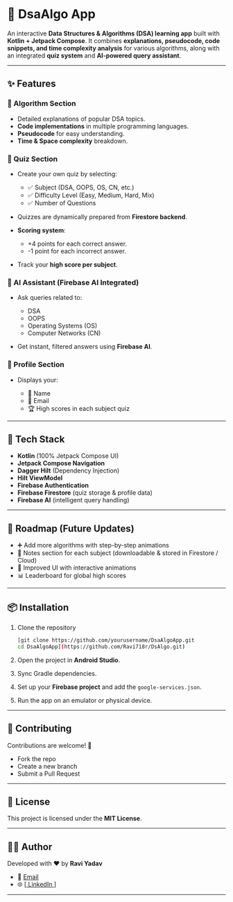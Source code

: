 # 📘 DsaAlgo App

An interactive **Data Structures & Algorithms (DSA) learning app** built with **Kotlin + Jetpack Compose**.
It combines **explanations, pseudocode, code snippets, and time complexity analysis** for various algorithms, along with an integrated **quiz system** and **AI-powered query assistant**.

---

## ✨ Features

### 🔹 Algorithm Section

* Detailed explanations of popular DSA topics.
* **Code implementations** in multiple programming languages.
* **Pseudocode** for easy understanding.
* **Time & Space complexity** breakdown.

### 🔹 Quiz Section

* Create your own quiz by selecting:

  * ✅ Subject (DSA, OOPS, OS, CN, etc.)
  * ✅ Difficulty Level (Easy, Medium, Hard, Mix)
  * ✅ Number of Questions
* Quizzes are dynamically prepared from **Firestore backend**.
* **Scoring system**:

  * +4 points for each correct answer.
  * -1 point for each incorrect answer.
* Track your **high score per subject**.

### 🔹 AI Assistant (Firebase AI Integrated)

* Ask queries related to:

  * DSA
  * OOPS
  * Operating Systems (OS)
  * Computer Networks (CN)
* Get instant, filtered answers using **Firebase AI**.

### 🔹 Profile Section

* Displays your:

  * 👤 Name
  * 📧 Email
  * 🏆 High scores in each subject quiz

---

## 🚀 Tech Stack

* **Kotlin** (100% Jetpack Compose UI)
* **Jetpack Compose Navigation**
* **Dagger Hilt** (Dependency Injection)
* **Hilt ViewModel**
* **Firebase Authentication**
* **Firebase Firestore** (quiz storage & profile data)
* **Firebase AI** (intelligent query handling)

---

## 📅 Roadmap (Future Updates)

* ➕ Add more algorithms with step-by-step animations
* 📝 Notes section for each subject (downloadable & stored in Firestore / Cloud)
* 🎨 Improved UI with interactive animations
* 📊 Leaderboard for global high scores

---


## 📦 Installation

1. Clone the repository

   ```bash
   [git clone https://github.com/yourusername/DsaAlgoApp.git
   cd DsaAlgoApp](https://github.com/Ravi718r/DsAlgo.git)
   ```
2. Open the project in **Android Studio**.
3. Sync Gradle dependencies.
4. Set up your **Firebase project** and add the `google-services.json`.
5. Run the app on an emulator or physical device.

---

## 🤝 Contributing

Contributions are welcome! 🎉

* Fork the repo
* Create a new branch
* Submit a Pull Request

---

## 📜 License

This project is licensed under the **MIT License**.

---

## 👨‍💻 Author

Developed with ❤️ by **Ravi Yadav**

* 📧 [Email](mynameraviyadav@gmail.com)
* 🌐 [[ LinkedIn ](https://www.linkedin.com/in/ravi-yadav-191955218/)]

---
